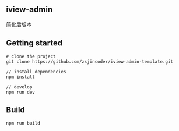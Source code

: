 
## iview-admin

简化后版本

## Getting started
```bush
# clone the project
git clone https://github.com/zsjincoder/iview-admin-template.git

// install dependencies
npm install

// develop
npm run dev
```

## Build
```bush
npm run build
```

